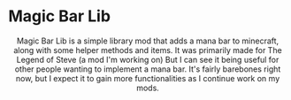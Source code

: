 # Magic Bar Lib

<p align="center">
Magic Bar Lib is a simple library mod that adds a mana bar to minecraft, 
along with some helper methods and items. It was primarily made for The Legend of Steve (a mod I'm working on)
But I can see it being useful for other people wanting to implement a mana bar. It's fairly barebones right now,
but I expect it to gain more functionalities as I continue work on my mods.
</p>